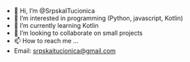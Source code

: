 - 👋 Hi, I’m @SrpskaITucionica
- 👀 I’m interested in programming (Python, javascript, Kotlin)
- 🌱 I’m currently learning Kotlin
- 💞️ I’m looking to collaborate on small projects
- 📫 How to reach me ...
- Email: srpskaitucionica@gmail.com

<!---
SrpskaITucionica/SrpskaITucionica is a ✨ special ✨ repository because its `README.md` (this file) appears on your GitHub profile.
You can click the Preview link to take a look at your changes.
--->
